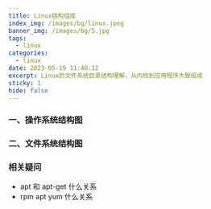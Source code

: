 ```yaml
---
title: Linux结构组成
index_img: /images/bg/linux.jpeg
banner_img: /images/bg/5.jpg
tags:
  - linux
categories:
  - linux
date: 2023-05-19 11:40:12
excerpt: Linux的文件系统目录结构理解，从内核到应用程序大致组成
sticky: 1
hide: false
---
```


### 一、操作系统结构图


### 二、文件系统结构图



### 相关疑问

- apt 和 apt-get 什么关系
- rpm apt yum 什么关系